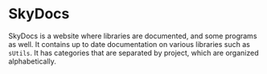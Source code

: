 # SkyDocs
SkyDocs is a website where libraries are documented, and some programs as well.
It contains up to date documentation on various libraries such as `sUtils`.
It has categories that are separated by project, which are organized alphabetically.
